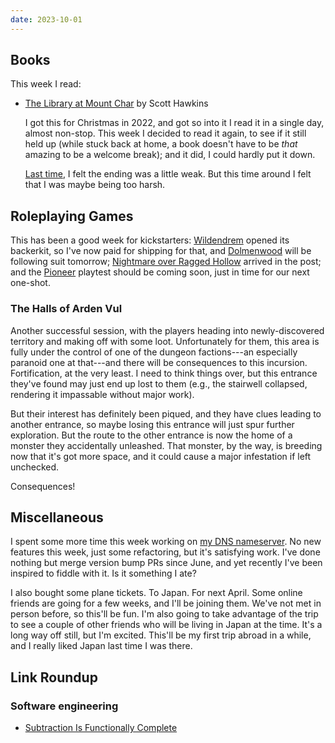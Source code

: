 ```yaml
---
date: 2023-10-01
---
```


## Books

This week I read:

- [The Library at Mount Char][] by Scott Hawkins

  I got this for Christmas in 2022, and got so into it I read it in a single
  day, almost non-stop.  This week I decided to read it again, to see if it
  still held up (while stuck back at home, a book doesn't have to be *that*
  amazing to be a welcome break); and it did, I could hardly put it down.

  [Last time][], I felt the ending was a little weak.  But this time around I
  felt that I was maybe being too harsh.

[The Library at Mount Char]: https://en.wikipedia.org/wiki/The_Library_at_Mount_Char
[Last time]: notes/224.html


## Roleplaying Games

This has been a good week for kickstarters: [Wildendrem][] opened its backerkit,
so I've now paid for shipping for that, and [Dolmenwood][] will be following
suit tomorrow; [Nightmare over Ragged Hollow][] arrived in the post; and the
[Pioneer][] playtest should be coming soon, just in time for our next one-shot.

[Wildendrem]: https://www.kickstarter.com/projects/626169339/wildendrem-volume-one-the-valley-of-flowers
[Dolmenwood]: https://www.kickstarter.com/projects/exaltedfuneral/dolmenwood-tabletop-rpg
[Nightmare over Ragged Hollow]: https://www.kickstarter.com/projects/896102915/nightmare-over-ragged-hollow
[Pioneer]: https://www.kickstarter.com/projects/1990654819/traveller-rpg-the-journal-of-the-travellers-aid-society-ii/posts/3915264

### The Halls of Arden Vul

Another successful session, with the players heading into newly-discovered
territory and making off with some loot.  Unfortunately for them, this area is
fully under the control of one of the dungeon factions---an especially paranoid
one at that---and there will be consequences to this incursion.  Fortification,
at the very least.  I need to think things over, but this entrance they've found
may just end up lost to them (e.g., the stairwell collapsed, rendering it
impassable without major work).

But their interest has definitely been piqued, and they have clues leading to
another entrance, so maybe losing this entrance will just spur further
exploration.  But the route to the other entrance is now the home of a monster
they accidentally unleashed.  That monster, by the way, is breeding now that
it's got more space, and it could cause a major infestation if left unchecked.

Consequences!


## Miscellaneous

I spent some more time this week working on [my DNS nameserver][].  No new
features this week, just some refactoring, but it's satisfying work.  I've done
nothing but merge version bump PRs since June, and yet recently I've been
inspired to fiddle with it.  Is it something I ate?

I also bought some plane tickets.  To Japan.  For next April.  Some online
friends are going for a few weeks, and I'll be joining them.  We've not met in
person before, so this'll be fun.  I'm also going to take advantage of the trip
to see a couple of other friends who will be living in Japan at the time.  It's
a long way off still, but I'm excited.  This'll be my first trip abroad in a
while, and I really liked Japan last time I was there.

[my DNS nameserver]: https://github.com/barrucadu/resolved


## Link Roundup

### Software engineering

- [Subtraction Is Functionally Complete](https://orlp.net/blog/subtraction-is-functionally-complete/)
